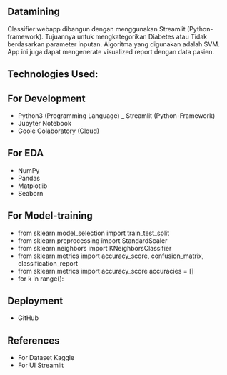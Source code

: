 ## Datamining
Classifier webapp dibangun dengan menggunakan Streamlit (Python-framework). Tujuannya untuk mengkategorikan Diabetes atau Tidak berdasarkan parameter inputan. Algoritma yang digunakan adalah SVM. App ini juga dapat mengenerate visualized report dengan data pasien.
## Technologies Used:
## For Development
- Python3 (Programming Language)
_ Streamlit (Python-Framework)
- Jupyter Notebook
- Goole Colaboratory (Cloud)
## For EDA
- NumPy
- Pandas
- Matplotlib
- Seaborn
## For Model-training
- from sklearn.model_selection import train_test_split
- from sklearn.preprocessing import StandardScaler
- from sklearn.neighbors import KNeighborsClassifier
- from sklearn.metrics import accuracy_score, confusion_matrix, classification_report
- from sklearn.metrics import accuracy_score accuracies = []
- for k in range():
## Deployment
- GitHub
## References
- For Dataset Kaggle
- For UI Streamlit

